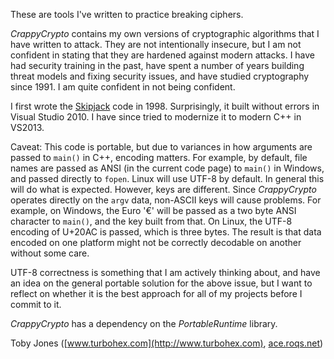 These are tools I've written to practice breaking ciphers.

_CrappyCrypto_ contains my own versions of cryptographic algorithms that I have written to attack.
They are not intentionally insecure, but I am not confident in stating that they are hardened against
modern attacks. I have had security training in the past, have spent a number of years building threat
models and fixing security issues, and have studied cryptography since 1991. I am quite confident in
not being confident.

I first wrote the [Skipjack](http://en.wikipedia.org/wiki/Skipjack_\(cipher\)) code in 1998.
Surprisingly, it built without errors in Visual Studio 2010. I have since tried to modernize it
to modern C++ in VS2013.

Caveat: This code is portable, but due to variances in how arguments are passed to `main()` in C++, encoding
matters.  For example, by default, file names are passed as ANSI (in the current code page) to `main()` in
Windows, and passed directly to `fopen`.  Linux will use UTF-8 by default.  In general this will do what is
expected.  However, keys are different.  Since _CrappyCrypto_ operates directly on the `argv` data,
non-ASCII keys will cause problems.  For example, on Windows, the Euro '€' will be passed as a two byte
ANSI character to `main()`, and the key built from that.  On Linux, the UTF-8 encoding of U+20AC is passed,
which is three bytes.  The result is that data encoded on one platform might not be correctly decodable
on another without some care.

UTF-8 correctness is something that I am actively thinking about, and have an idea on the general
portable solution for the above issue, but I want to reflect on whether it is the best approach for all
of my projects before I commit to it.

_CrappyCrypto_ has a dependency on the _PortableRuntime_ library.

Toby Jones \([www.turbohex.com](http://www.turbohex.com), [ace.roqs.net](http://ace.roqs.net)\)
